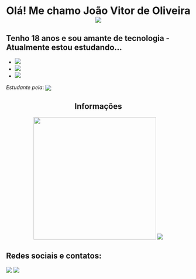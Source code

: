 <h1 align="center"> Olá! Me chamo João Vitor de Oliveira <a href="https://github.com/Joao-Vtr-Oliveira"><img src="https://cdn.areademembros.com/files/instancia_1851/image/kFD8sGrWPV6uX7tFtw8IcI7JRJKPoTp4N01LUzFu.png"></a> </h1>

## Tenho 18 anos e sou amante de tecnologia - Atualmente estou estudando...


- <a href="https://github.com/Joao-Vtr-Oliveira"><img src="https://img.shields.io/badge/HTML5-E34F26?style=for-the-badge&logo=html5&logoColor=white" /></a>
- <a href="https://github.com/Joao-Vtr-Oliveira"><img src="https://img.shields.io/badge/CSS3-1572B6?style=for-the-badge&logo=css3&logoColor=white" /></a>
- <a href="https://github.com/Joao-Vtr-Oliveira"><img src="https://img.shields.io/badge/JavaScript-323330?style=for-the-badge&logo=javascript&logoColor=F7DF1E" /></a>


*Estudante pela*:  <a href="https://github.com/Joao-Vtr-Oliveira"><img align="center" src="https://cdn.areademembros.com/files/instancia_1851/image/zJINa5DlBsJZjPLggIECpBpfmiE7E9g8JAiMqfVK.png"></a>
<h2 align="center"> Informações </h2>

<div align="center">
  <a href="https://github.com/Joao-Vtr-Oliveira"><img width=335px src="https://github-readme-stats.vercel.app/api?username=Joao-Vtr-Oliveira&show_icons=true&theme=synthwave&count_private=true" /></a>
  <a href="https://github.com/Joao-Vtr-Oliveira"><img src="https://github-readme-stats.vercel.app/api/top-langs/?username=Joao-Vtr-Oliveira&layout=compact&theme=synthwave&count_private=true" /></a>
</div>

## Redes sociais e contatos:
<a href="https://www.linkedin.com/in/jo%C3%A3o-vitor-oliveira-b8b190252/" target="_blank"><img src="https://img.shields.io/badge/LinkedIn-0077B5?style=for-the-badge&logo=linkedin&logoColor=white"></a>
<a href="https://www.reddit.com/user/Onarcoleptico" target="_blank"><img src="https://img.shields.io/badge/Reddit-FF4500?style=for-the-badge&logo=reddit&logoColor=white"></a>
